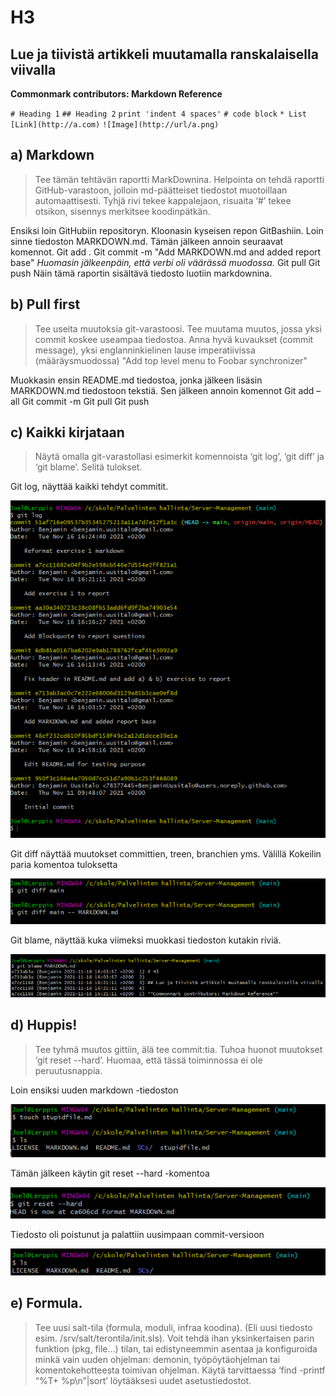 # H3

## Lue ja tiivistä artikkeli muutamalla ranskalaisella viivalla

**Commonmark contributors: Markdown Reference** 

`# Heading 1`
`## Heading 2`
`print 'indent 4 spaces'`
`# code block`
`* List`
`[Link](http://a.com)`
`![Image](http://url/a.png)`


## a) Markdown

> Tee tämän tehtävän raportti MarkDownina. 
> Helpointa on tehdä raportti GitHub-varastoon, jolloin md-päätteiset tiedostot muotoillaan automaattisesti. 
> Tyhjä rivi tekee kappalejaon, risuaita ‘#’ tekee otsikon, sisennys merkitsee koodinpätkän.

Ensiksi loin GitHubiin repositoryn. Kloonasin kyseisen repon GitBashiin. Loin sinne tiedoston MARKDOWN.md. Tämän jälkeen annoin seuraavat komennot. 
Git add .
Git commit -m "Add MARKDOWN.md and added report base"
*Huomasin jälkeenpäin, että verbi oli väärässä muodossa.*
Git pull
Git push
Näin tämä raportin sisältävä tiedosto luotiin markdownina.

## b) Pull first

>Tee useita muutoksia git-varastoosi. 
>Tee muutama muutos, jossa yksi commit koskee useampaa tiedostoa. 
>Anna hyvä kuvaukset (commit message), yksi englanninkielinen lause imperatiivissa (määräysmuodossa) 
>"Add top level menu to Foobar synchronizer"

Muokkasin ensin README.md tiedostoa, jonka jälkeen lisäsin MARKDOWN.md tiedostoon tekstiä. Sen jälkeen annoin komennot
Git add –all
Git commit -m
Git pull
Git push


## c) Kaikki kirjataan

>Näytä omalla git-varastollasi esimerkit komennoista ‘git log’, ‘git diff’ ja ‘git blame’. Selitä tulokset.


Git log, näyttää kaikki tehdyt commitit.

![image info](./SCs/gitlog.png)

Git diff näyttää muutokset committien, treen, branchien yms. Välillä
Kokeilin paria komentoa tuloksetta

![image info](./SCs/gitdiff.png)

Git blame, näyttää kuka viimeksi muokkasi tiedoston kutakin riviä.

![image info](./SCs/gitblame.png)

## d) Huppis! 

>Tee tyhmä muutos gittiin, älä tee commit:tia. 
>Tuhoa huonot muutokset ‘git reset --hard’. Huomaa, että tässä toiminnossa ei ole peruutusnappia.

Loin ensiksi uuden markdown -tiedoston

![image info](./SCs/stupidfile.png)

Tämän jälkeen käytin git reset --hard -komentoa

![image info](./SCs/hardReset.png)

Tiedosto oli poistunut ja palattiin uusimpaan commit-versioon

![image info](./SCs/ls.png)


## e) Formula. 

>Tee uusi salt-tila (formula, moduli, infraa koodina). 
>(Eli uusi tiedosto esim. /srv/salt/terontila/init.sls). 
>Voit tehdä ihan yksinkertaisen parin funktion (pkg, file...) tilan, tai edistyneemmin 
>asentaa ja konfiguroida minkä vain uuden ohjelman: demonin, työpöytäohjelman tai komentokehotteesta toimivan ohjelman. 
>Käytä tarvittaessa ‘find -printf “%T+ %p\n”|sort’ löytääksesi uudet asetustiedostot.

